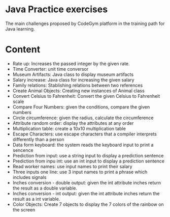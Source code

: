 # Java Practice exercises
The main challenges proposed by CodeGym platform in the training path for Java learning.

# Content

<ul>
  <li>Rate up: Increases the passed integer by the given rate.</li>
  <li>Time Converter: unit time conversor</li>
  <li>Museum Artifacts: Java class to display museum artifacts</li>
  <li>Salary increase: Java class for increasing the given salary</li>
  <li>Family relations: Stablishing relations between two references</li>
  <li>Create Animal Objects: Creating new instances of Animal class</li>
  <li>Convert Celsius to Fahrenheit: Convert the given Celsius to Fahrenheit scale</li>
  <li>Compare Four Numbers: given the conditions, compare the given numbers</li>
  <li>Circle circumference: given the radius, calculate the circumference</li>
  <li>Attribute random order: display the attributes at any order</li>
  <li>Multiplication table: create a 10x10 multiplication table</li>
  <li>Escape Characters: use escape characters that a compiler interprets differently than a person</li>
  <li>Data form keyboard: the system reads the keyboard input to print a sencence</li>
  <li>Prediction from input: use a string input to display a prediction sentence</li>
  <li>Prediction from inpu int: use an int input to display a prediction sentence</li>
  <li>Read worker names: use input names to print their salary</li>
  <li>Three inputs one line: use 3 input names to print a phrase which includes signals</li>
  <li>Inches conversion - double output: given the int attribute inches return the result as a double variable.</li>
  <li>Inches conversion - int output: given the int attribute inches return the result as a int variable.</li>
  <li>Color Objects: Create 7 objects to display the 7 colors of the rainbow on the screen</li>
  
</ul>
